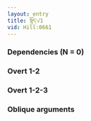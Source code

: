 ```yaml
---
layout: entry
title: སྙོད་√1
vid: Hill:0661
---
```

### Dependencies (N = 0)


### Overt 1-2


### Overt 1-2-3


### Oblique arguments
